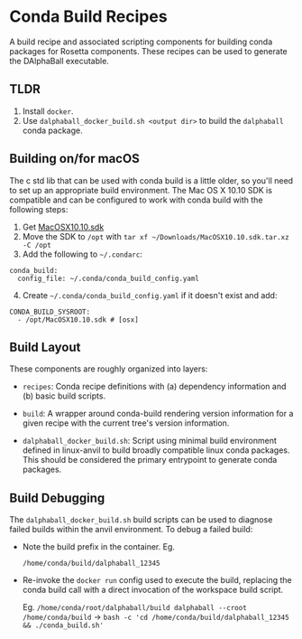 # Conda Build Recipes

A  build recipe and associated scripting components for building conda
packages for Rosetta components. These recipes can be used to generate
the DAlphaBall executable.

## TLDR

1. Install `docker`.
2. Use `dalphaball_docker_build.sh <output dir>` to build the `dalphaball`
   conda package.

## Building on/for macOS
The c std lib that can be used with conda build is a little older, so you'll
need to set up an appropriate build environment. The Mac OS X 10.10 SDK is
compatible and can be configured to work with conda build with the following
steps:

1. Get [MacOSX10.10.sdk](https://github.com/phracker/MacOSX-SDKs/releases/download/10.15/MacOSX10.10.sdk.tar.xz)
2. Move the SDK to `/opt` with `tar xf ~/Downloads/MacOSX10.10.sdk.tar.xz -C /opt`
3. Add the following to `~/.condarc`:
```
conda_build:
  config_file: ~/.conda/conda_build_config.yaml
```
4. Create `~/.conda/conda_build_config.yaml` if it doesn't exist and add:
```
CONDA_BUILD_SYSROOT:
  - /opt/MacOSX10.10.sdk # [osx]
```

## Build Layout

These components are roughly organized into layers:

- `recipes`: Conda recipe definitions with (a) dependency information and
    (b) basic build scripts.

- `build`: A wrapper around conda-build rendering version information for
  a given recipe with the current tree's version information.

- `dalphaball_docker_build.sh`: Script using minimal build
  environment defined in linux-anvil to build broadly compatible linux
  conda packages. This should be considered the primary entrypoint to
  generate conda packages.

## Build Debugging

The `dalphaball_docker_build.sh` build scripts can be used to
diagnose failed builds within the anvil environment. To debug a failed
build:

  * Note the build prefix in the container.
    Eg.

    `/home/conda/build/dalphaball_12345`

  * Re-invoke the `docker run` config used to execute the build, replacing
    the conda build call with a direct invocation of the workspace build
    script.

    Eg.
    `/home/conda/root/dalphaball/build dalphaball --croot /home/conda/build`
    ->
    `bash -c 'cd /home/conda/build/dalphaball_12345 && ./conda_build.sh'`
